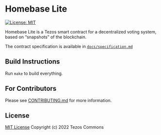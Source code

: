 <!--
   - SPDX-FileCopyrightText: 2022 Tezos Commons
   -
   - SPDX-License-Identifier: LicenseRef-MIT-TC
   -->

# Homebase Lite

[![License: MIT](https://img.shields.io/badge/License-MIT-brightgreen.svg)](https://opensource.org/licenses/MIT)

Homebase Lite is a Tezos smart contract for a decentralized voting system, based
on “snapshots” of the blockchain.

The contract specification is available in [`docs/specification.md`](docs/specification.md)

## Build Instructions

Run `make` to build everything.

## For Contributors

Please see [CONTRIBUTING.md](CONTRIBUTING.md) for more information.

## License

[MIT License](./LICENSES/LicenseRef-MIT-TC.txt) Copyright (c) 2022 Tezos Commons
